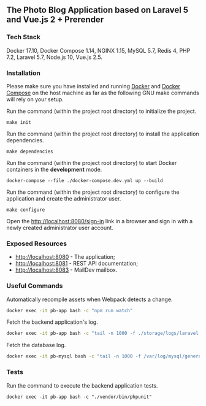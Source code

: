 ## The Photo Blog Application based on Laravel 5 and Vue.js 2 + Prerender

### Tech Stack

Docker 17.10, Docker Compose 1.14, NGINX 1.15, MySQL 5.7, Redis 4, PHP 7.2, Laravel 5.7, Node.js 10, Vue.js 2.5.

### Installation

Please make sure you have installed and running [Docker](https://docs.docker.com/) and [Docker Compose](https://docs.docker.com/compose/install/) on the host machine as far as the following GNU make commands will rely on your setup.

Run the command (within the project root directory) to initialize the project.

```
make init
```

Run the command (within the project root directory) to install the application dependencies.

```
make dependencies
```

Run the command (within the project root directory) to start Docker containers in the **development** mode.

```
docker-compose --file ./docker-compose.dev.yml up --build
```

Run the command (within the project root directory) to configure the application and create the administrator user.

```
make configure
```

Open the [http://localhost:8080/sign-in](http://localhost:8080/sign-in) link in a browser and sign in with a newly created administrator user account.

### Exposed Resources

* [http://localhost:8080](http://localhost:8080) - The application;
* [http://localhost:8081](http://localhost:8081) - REST API documentation;
* [http://localhost:8083](http://localhost:8083) - MailDev mailbox.

### Useful Commands

Automatically recompile assets when Webpack detects a change.

```bash
docker exec -it pb-app bash -c "npm run watch"
```

Fetch the backend application's log.

```bash
docker exec -it pb-app bash -c "tail -n 1000 -f ./storage/logs/laravel.log"
```

Fetch the database log.

```bash
docker exec -it pb-mysql bash -c "tail -n 1000 -f /var/log/mysql/general.log"
```

### Tests

Run the command to execute the backend application tests.

```
docker exec -it pb-app bash -c "./vendor/bin/phpunit"
```
